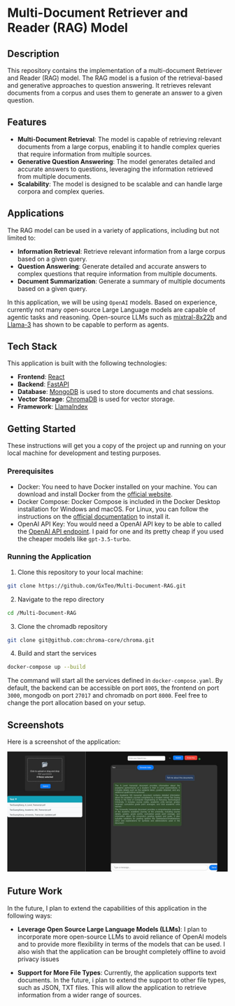 # Multi-Document Retriever and Reader (RAG) Model

## Description
This repository contains the implementation of a multi-document Retriever and Reader (RAG) model. The RAG model is a fusion of the retrieval-based and generative approaches to question answering. It retrieves relevant documents from a corpus and uses them to generate an answer to a given question.

## Features
- **Multi-Document Retrieval**: The model is capable of retrieving relevant documents from a large corpus, enabling it to handle complex queries that require information from multiple sources.
- **Generative Question Answering**: The model generates detailed and accurate answers to questions, leveraging the information retrieved from multiple documents.
- **Scalability**: The model is designed to be scalable and can handle large corpora and complex queries.

## Applications
The RAG model can be used in a variety of applications, including but not limited to:
- **Information Retrieval**: Retrieve relevant information from a large corpus based on a given query.
- **Question Answering**: Generate detailed and accurate answers to complex questions that require information from multiple documents.
- **Document Summarization**: Generate a summary of multiple documents based on a given query.

In this application, we will be using ```OpenAI``` models. Based on experience, currently not many open-source Large Language models are capable of agentic tasks and reasoning. Open-source LLMs such as [mixtral-8x22b](https://mistral.ai/news/mixtral-8x22b/) and [Llama-3](https://ai.meta.com/blog/meta-llama-3/) has shown to be capable to perform as agents.

## Tech Stack

This application is built with the following technologies:

- **Frontend**: [React](https://reactjs.org/)
- **Backend**: [FastAPI](https://fastapi.tiangolo.com/)
- **Database**: [MongoDB](https://www.mongodb.com/) is used to store documents and chat sessions.
- **Vector Storage**: [ChromaDB](https://chromadb.com/) is used for vector storage.
- **Framework**: [LlamaIndex](https://docs.llamaindex.ai/en/stable/)


## Getting Started

These instructions will get you a copy of the project up and running on your local machine for development and testing purposes.

### Prerequisites

- Docker: You need to have Docker installed on your machine. You can download and install Docker from the [official website](https://www.docker.com/get-started).
- Docker Compose: Docker Compose is included in the Docker Desktop installation for Windows and macOS. For Linux, you can follow the instructions on the [official documentation](https://docs.docker.com/compose/install/) to install it.
- OpenAI API Key: You would need a OpenAI API key to be able to called the [OpenAI API endpoint](https://openai.com/index/openai-api/). I paid for one and its pretty cheap if you used the cheaper models like ```gpt-3.5-turbo```.

### Running the Application

1. Clone this repository to your local machine:

```bash
git clone https://github.com/GxTeo/Multi-Document-RAG.git
```

2. Navigate to the repo directory
```bash
cd /Multi-Document-RAG
```

3. Clone the chromadb repository 
```bash
git clone git@github.com:chroma-core/chroma.git
```

4. Build and start the services
```bash
docker-compose up --build
```

The command will start all the services defined in ```docker-compose.yaml```. By default, the backend can be accessible on port ```8005```,
the frontend on port ```3000```, mongodb on port ```27017``` and chromadb on port ```8000```. Feel free to change the port allocation based on your setup.

## Screenshots

Here is a screenshot of the application:

![Application](./assets/sample.jpg)


## Future Work

In the future, I plan to extend the capabilities of this application in the following ways:

- **Leverage Open Source Large Language Models (LLMs)**: I plan to incorporate more open-source LLMs to avoid reliance of OpenAI models and to provide more flexibility in terms of the models that can be used. I also wish that the application can be brought completely offline to avoid privacy issues

- **Support for More File Types**: Currently, the application supports text documents. In the future, i plan to extend the support to other file types, such as JSON, TXT files. This will allow the application to retrieve information from a wider range of sources.